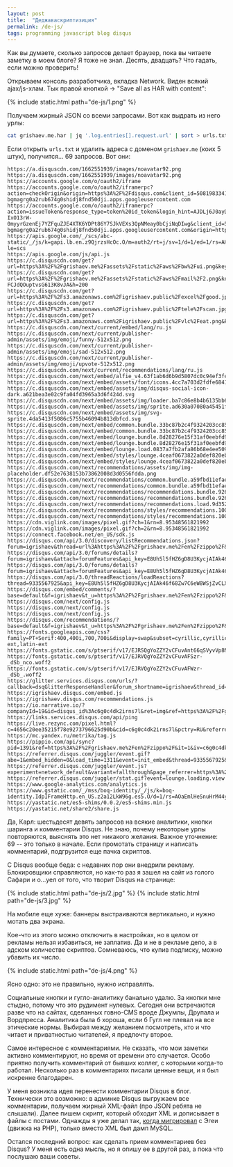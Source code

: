 ```yaml
---
layout: post
title:  "Деджаваскриптизиция"
permalink: /de-js/
tags: programming javascript blog disqus
---
```


Как вы думаете, сколько запросов делает браузер, пока вы читаете заметку в моем блоге? Я тоже не знал. Десять, двадцать? Что гадать, если можно проверить!

Открываем консоль разработчика, вкладка Network. Виден всякий ajax/js-хлам. Тык правой кнопкой &rarr; "Save all as HAR with content":

{% include static.html path="de-js/1.png" %}

Получаем жирный JSON со всеми запросами. Вот как выдрать из него урлы:

~~~bash
cat grishaev.me.har | jq '.log.entries[].request.url' | sort > urls.txt
~~~

Если открыть `urls.txt` и удалить адреса с доменом `grishaev.me` (коих 5 штук), получится... 69 запросов. Вот они:

~~~
https://a.disquscdn.com/1662551939/images/noavatar92.png
https://a.disquscdn.com/1662551939/images/noavatar92.png
https://accounts.google.com/o/oauth2/iframe
https://accounts.google.com/o/oauth2/iframerpc?action=checkOrigin&origin=https%3A%2F%2Fdisqus.com&client_id=508198334196-bgmagrg0a2rub674g0shidj8fnd50dji.apps.googleusercontent.com
https://accounts.google.com/o/oauth2/iframerpc?action=issueToken&response_type=token%20id_token&login_hint=AJDLj6J0ayD55kiHpX6FEyK8AjchAx-IxO13rW-0myyrGzenEj7YZFquZJE4XTK6YDPt86Y7SJkVEXs3QpNMeay0bCjiNqDIwg&client_id=508198334196-bgmagrg0a2rub674g0shidj8fnd50dji.apps.googleusercontent.com&origin=https%3A%2F%2Fdisqus.com&scope=profile%20email&ss_domain=https%3A%2F%2Fdisqus.com&include_granted_scopes=true
https://apis.google.com/_/scs/abc-static/_/js/k=gapi.lb.en.z9QjrzsHcOc.O/m=auth2/rt=j/sv=1/d=1/ed=1/rs=AHpOoo8359JQqZQ0dzCVJ5Ui3CZcERHEWA/cb=gapi.loaded_0?le=scs
https://apis.google.com/js/api.js
https://c.disquscdn.com/get?url=https%3A%2F%2Fgrishaev.me%2Fassets%2Fstatic%2Faws%2Fbw%2Fui.png&key=5su7aFyKRIY_tqfWlxdSzw&h=200
https://c.disquscdn.com/get?url=https%3A%2F%2Fgrishaev.me%2Fassets%2Fstatic%2Faws%2Fmail%2F2.png&key=P-FCJdQOuptvsG613K8vJA&h=200
https://c.disquscdn.com/get?url=https%3A%2F%2Fs3.amazonaws.com%2Figrishaev.public%2Fexcel%2Fgood.jpg&key=8OltNCXozdgFxMHmgBTDtQ&h=200
https://c.disquscdn.com/get?url=https%3A%2F%2Fs3.amazonaws.com%2Figrishaev.public%2Ftele%2Fscan.jpg&key=3S4NMvR9Sa2dqAik9FSSBw&h=200
https://c.disquscdn.com/get?url=https%3A%2F%2Fs3.amazonaws.com%2Figrishaev.public%2Fvlc%2Feat.png&key=_fOEu4w6cw03wCawGGrA_Q&h=200
https://c.disquscdn.com/next/current/embed/lang/ru.js
https://c.disquscdn.com/next/current/publisher-admin/assets/img/emoji/funny-512x512.png
https://c.disquscdn.com/next/current/publisher-admin/assets/img/emoji/sad-512x512.png
https://c.disquscdn.com/next/current/publisher-admin/assets/img/emoji/upvote-512x512.png
https://c.disquscdn.com/next/current/recommendations/lang/ru.js
https://c.disquscdn.com/next/embed/alfie_v4.63f1ab6d6b9d5807dc0c94ef3fe0b851.js
https://c.disquscdn.com/next/embed/assets/font/icons.4cc7a703d2fdfe684151ff8ac24d45f1.woff2
https://c.disquscdn.com/next/embed/assets/img/disqus-social-icon-dark.a621bea3e02c9fa04fd3965a3d6f424d.svg
https://c.disquscdn.com/next/embed/assets/img/loader.ba7c86e8b4b6135bb668d05223f8f127.gif
https://c.disquscdn.com/next/embed/assets/img/sprite.ad630a07080a45451f139a7487853ff8.png
https://c.disquscdn.com/next/embed/assets/img/svg-sprite.4da5413f5086c5755b46094b813dbfcd.svg
https://c.disquscdn.com/next/embed/common.bundle.33bc87b2c4f9324203cc85b7dd1d0492.js
https://c.disquscdn.com/next/embed/common.bundle.33bc87b2c4f9324203cc85b7dd1d0492.js
https://c.disquscdn.com/next/embed/lounge.bundle.8d28276e15f31af0eebfd934278922d1.js
https://c.disquscdn.com/next/embed/lounge.bundle.8d28276e15f31af0eebfd934278922d1.js
https://c.disquscdn.com/next/embed/lounge.load.0837a7fb2afa86b68e4ee5098ec9905b.js
https://c.disquscdn.com/next/embed/styles/lounge.4ceaf0673822a0def820ebdc38d84415.css
https://c.disquscdn.com/next/embed/styles/lounge.4ceaf0673822a0def820ebdc38d84415.css
https://c.disquscdn.com/next/recommendations/assets/img/img-placeholder.df52e7638153b73862008d3d0556fdda.png
https://c.disquscdn.com/next/recommendations/common.bundle.a59fbd11efae764ccd959d61e4925fee.js
https://c.disquscdn.com/next/recommendations/common.bundle.a59fbd11efae764ccd959d61e4925fee.js
https://c.disquscdn.com/next/recommendations/recommendations.bundle.926bc472e4859a48daa346b4ba2ab4f4.js
https://c.disquscdn.com/next/recommendations/recommendations.bundle.926bc472e4859a48daa346b4ba2ab4f4.js
https://c.disquscdn.com/next/recommendations/recommendations.load.9d352c9674ae8172f8669d3aa3a905e9.js
https://c.disquscdn.com/next/recommendations/styles/recommendations.10022a97346f1c6e3798931bbd8e4bb5.css
https://c.disquscdn.com/next/recommendations/styles/recommendations.10022a97346f1c6e3798931bbd8e4bb5.css
https://cdn.viglink.com/images/pixel.gif?ch=1&rn=8.95348561821992
https://cdn.viglink.com/images/pixel.gif?ch=2&rn=8.95348561821992
https://connect.facebook.net/en_US/sdk.js
https://disqus.com/api/3.0/discovery/listRecommendations.json?forum=igrishaev&thread=url%3Ahttps%3A%2F%2Fgrishaev.me%2Fen%2Fzippo%2F&limit=8&api_key=E8Uh5l5fHZ6gD8U3KycjAIAk46f68Zw7C6eW8WSjZvCLXebZ7p0r1yrYDrLilk2F
https://disqus.com/api/3.0/forums/details?forum=igrishaev&attach=forumFeatures&api_key=E8Uh5l5fHZ6gD8U3KycjAIAk46f68Zw7C6eW8WSjZvCLXebZ7p0r1yrYDrLilk2F
https://disqus.com/api/3.0/forums/details?forum=igrishaev&attach=forumFeatures&api_key=E8Uh5l5fHZ6gD8U3KycjAIAk46f68Zw7C6eW8WSjZvCLXebZ7p0r1yrYDrLilk2F
https://disqus.com/api/3.0/threadReactions/loadReactions?thread=9335567925&api_key=E8Uh5l5fHZ6gD8U3KycjAIAk46f68Zw7C6eW8WSjZvCLXebZ7p0r1yrYDrLilk2F
https://disqus.com/embed/comments/?base=default&f=igrishaev&t_u=https%3A%2F%2Fgrishaev.me%2Fen%2Fzippo%2F&t_d=Zippo%3A%20additions%20to%20the%20standard%20clojure.zip%20package.&t_t=Zippo%3A%20additions%20to%20the%20standard%20clojure.zip%20package.&s_o=default
https://disqus.com/next/config.js
https://disqus.com/next/config.js
https://disqus.com/next/config.js
https://disqus.com/recommendations/?base=default&f=igrishaev&t_u=https%3A%2F%2Fgrishaev.me%2Fen%2Fzippo%2F&t_d=Zippo%3A%20additions%20to%20the%20standard%20clojure.zip%20package.&t_t=Zippo%3A%20additions%20to%20the%20standard%20clojure.zip%20package.
https://fonts.googleapis.com/css?family=PT+Serif:400,400i,700,700i&display=swap&subset=cyrillic,cyrillic-ext,latin-ext
https://fonts.gstatic.com/s/ptserif/v17/EJRSQgYoZZY2vCFuvAnt66qSVyvVp8NA.woff2
https://fonts.gstatic.com/s/ptserif/v17/EJRVQgYoZZY2vCFuvAFSzr-_dSb_nco.woff2
https://fonts.gstatic.com/s/ptserif/v17/EJRVQgYoZZY2vCFuvAFWzr-_dSb_.woff2
https://glitter.services.disqus.com/urls/?callback=dsqGlitterResponseHandler&forum_shortname=igrishaev&thread_id=9335567925&referer=https%3A%2F%2Fgrishaev.me%2F
https://igrishaev.disqus.com/embed.js
https://igrishaev.disqus.com/recommendations.js
https://io.narrative.io/?companyId=19&id=disqus_id%3Ac6g0c4dk2irns7l&ret=img&ref=https%3A%2F%2Fgrishaev.me%2Fen%2Fzippo%2F
https://links.services.disqus.com/api/ping
https://live.rezync.com/pixel.html?c=4656c20ee35215f78e9273796625d90b&cid=c6g0c4dk2irns7l&pctry=RU&referrer=https%3A%2F%2Fgrishaev.me%2Fen%2Fzippo%2F
https://mc.yandex.ru/metrika/tag.js
https://pippio.com/api/sync?pid=1391&ref=https%3A%2F%2Fgrishaev.me%2Fen%2Fzippo%2F&it=1&iv=c6g0c4dk2irns7l
https://referrer.disqus.com/juggler/event.gif?abe=1&embed_hidden=0&load_time=1311&event=init_embed&thread=9335567925&forum=igrishaev&forum_id=3964395&imp=2l7278t3kf6iha&prev_imp&thread_slug=zippo_additions_to_the_standard_clojurezip_package&user_type=anon&referrer=https%3A%2F%2Fgrishaev.me%2F&theme=next&dnt=0&tracking_enabled=1&experiment=network_default&variant=fallthrough&service=dynamic&promoted_enabled=true&max_enabled=true
https://referrer.disqus.com/juggler/event.js?experiment=network_default&variant=fallthrough&page_referrer=https%3A%2F%2Fgrishaev.me%2F&product=embed&thread=9335567925&thread_id=9335567925&forum=igrishaev&forum_id=3964395&zone=thread&page_url=https%3A%2F%2Fgrishaev.me%2Fen%2Fzippo%2F&service=dynamic&verb=view&object_type=product&object_id=embed&extra_data=%7B%22color_scheme%22%3A%22light%22%2C%22anchor_color%22%3A%22rgb(42%2C122%2C226)%22%2C%22typeface%22%3A%22serif%22%2C%22width%22%3A740%7D&event=activity&imp=2l7278t3kf6iha&prev_imp=&section=default&area=n%2Fa
https://referrer.disqus.com/juggler/stat.gif?event=lounge.loading.view
https://www.google-analytics.com/analytics.js
https://www.gstatic.com/_/mss/boq-identity/_/js/k=boq-identity.IdpIFrameHttp.en_US.z2a12LkW96g.es5.O/d=1/rs=AOaEmlHeSnuHrM44y1tAD9SSj44ODEuRFQ/m=base
https://yastatic.net/es5-shims/0.0.2/es5-shims.min.js
https://yastatic.net/share2/share.js
~~~

Да, Карл: шестьдесят девять запросов на всякие аналитики, кнопки шаринга и комментарии Disqus. Не знаю, почему некоторые урлы повторяются, выяснять это нет никакого желания. Важное уточнение: 69 -- это только в начале. Если промотать страницу и написать комментарий, подгрузится еще пачка скриптов.

С Disqus вообще беда: с недавних пор они внедрили рекламу. Блокировщики справляются, но как-то раз я зашел на сайт из голого Сафари и о...уел от того, что творит Disqus на странице:

{% include static.html path="de-js/2.jpg" %}
{% include static.html path="de-js/3.jpg" %}

На мобиле еще хуже: баннеры выстраиваются вертикально, и нужно мотать два экрана.

Кое-что из этого можно отключить в настройках, но в целом от рекламы нельзя избавиться, не заплатив. Да и не в рекламе дело, а в адском количестве скриптов. Сомневаюсь, что купив подписку, можно убавить их число.

{% include static.html path="de-js/4.png" %}

Ясно одно: это не правильно, нужно исправлять.

Социальные кнопки и гугло-аналитику банально удалю. За кнопки мне стыдно, потому что это рудимент нулевых. Сегодня они встречаются разве что на сайтах, сделанных говно-CMS вроде Джумлы, Друпала и Вордпресса. Аналитика была б хороша, если б Гугл не плевал на все этические нормы. Выбирая между желанием посмотреть, кто и что читает и приватностью читателей, я предпочту второе.

Самое интересное с комментариями. Не сказать, что мои заметки активно комментируют, но время от времени это случается. Особо приятно получить комментарий от бывших коллег, с которыми когда-то работал. Несколько раз в комментариях писали ценные вещи, и я был искренне благодарен.

[migrate]: /new-blog/

У меня возникла идея перенести комментарии Disqus в блог. Технически это возможно: в админке Disqus выгружаем все комментарии, получаем жирный XML-файл (про JSON ребята не слышали). Далее пишем скрипт, который обходит XML и дописывает в файлы с постами. Однажды я уже делал так, [когда мигрировал][migrate] с Эгеи (движка на PHP), только вместо XML был дамп MySQL.

Остался последний вопрос: как сделать прием комментариев без Disqus? У меня есть одна мысль, но я опишу ее в другой раз, а пока что послушаю ваши советы.
